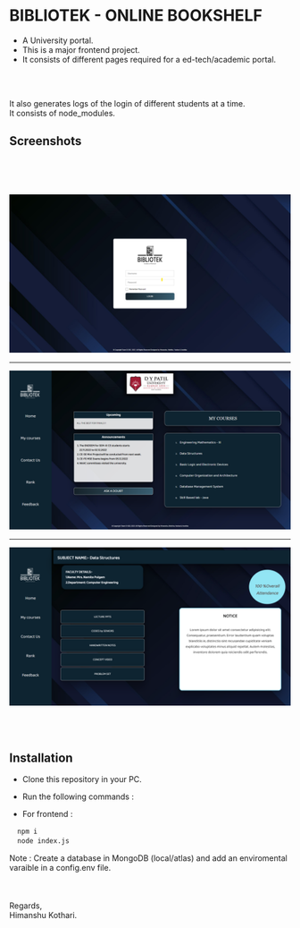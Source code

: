 

# BIBLIOTEK - ONLINE BOOKSHELF

* A University portal.
* This is a major frontend project.
* It consists of different pages required for a ed-tech/academic portal.

<br/>
<br/>

It also generates logs of the login of different students at a time.<br/>
It consists of node_modules.




## Screenshots
<br/>
<br/>
<br/>

![App Screenshot](https://github.com/iamhk12/Projects/blob/main/WebProjects/ONLINE%20BOOKSHELF-(html-css-nodeJS-bstrap)/ss/loginpage.png)
<hr>

![App Screenshot](https://github.com/iamhk12/Projects/blob/main/WebProjects/ONLINE%20BOOKSHELF-(html-css-nodeJS-bstrap)/ss/studentpage.png)
<hr>


![App Screenshot](https://github.com/iamhk12/Projects/blob/main/WebProjects/ONLINE%20BOOKSHELF-(html-css-nodeJS-bstrap)/ss/coursepage.png)

<br/>
<br/>

## Installation

* Clone this repository in your PC.
* Run the following commands :

* For frontend :
```bash
  npm i
  node index.js
```


Note :  Create a database in MongoDB (local/atlas) and add an enviromental varaible in a config.env file.
<br/><br/>
<br/><br/>
Regards,<br/>
Himanshu Kothari.
